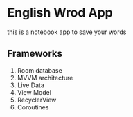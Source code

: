 # English Wrod App 
this is a notebook app to save your words
## Frameworks
1. Room database 
2. MVVM architecture
3. Live Data
4. View Model 
5. RecyclerView
6. Coroutines
